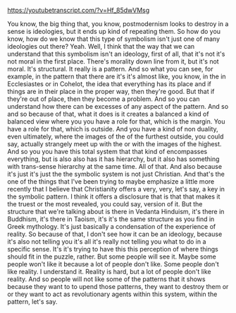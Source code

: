 https://youtubetranscript.com/?v=Hf_85dwVMsg

 You know, the big thing that, you know, postmodernism looks to destroy in a sense is ideologies, but it ends up kind of repeating them. So how do you know, how do we know that this type of symbolism isn't just one of many ideologies out there? Yeah. Well, I think that the way that we can understand that this symbolism isn't an ideology, first of all, that it's not it's not moral in the first place. There's morality down line from it, but it's not moral. It's structural. It really is a pattern. And so what you can see, for example, in the pattern that there are it's it's almost like, you know, in the in Ecclesiastes or in Cohelot, the idea that everything has its place and if things are in their place in the proper way, then they're good. But that if they're out of place, then they become a problem. And so you can understand how there can be excesses of any aspect of the pattern. And so and so because of that, what it does is it creates a balanced a kind of balanced view where you you have a role for that, which is the margin. You have a role for that, which is outside. And you have a kind of non duality, even ultimately, where the images of the of the furthest outside, you could say, actually strangely meet up with the or with the images of the highest. And so you you have this total system that that kind of encompasses everything, but is also also has it has hierarchy, but it also has something with trans-sense hierarchy at the same time. All of that. And also because it's just it's just the the symbolic system is not just Christian. And that's the one of the things that I've been trying to maybe emphasize a little more recently that I believe that Christianity offers a very, very, let's say, a key in the symbolic pattern. I think it offers a disclosure that is that that makes it the truest or the most revealed, you could say, version of it. But the structure that we're talking about is there in Vedanta Hinduism, it's there in Buddhism, it's there in Taoism, it's it's the same structure as you find in Greek mythology. It's just basically a condensation of the experience of reality. So because of that, I don't see how it can be an ideology, because it's also not telling you it's all it's really not telling you what to do in a specific sense. It's it's trying to have this this perception of where things should fit in the puzzle, rather. But some people will see it. Maybe some people won't like it because a lot of people don't like. Some people don't like reality. I understand it. Reality is hard, but a lot of people don't like reality. And so people will not like some of the patterns that it shows because they want to to upend those patterns, they want to destroy them or or they want to act as revolutionary agents within this system, within the pattern, let's say.